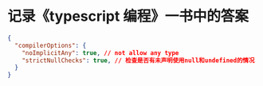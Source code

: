 <!--
 * @Author: yangrongxin
 * @Date: 2022-09-18 10:16:17
 * @LastEditors: yangrongxin
 * @LastEditTime: 2022-11-12 20:22:27
-->

# 记录《typescript 编程》一书中的答案

```json
{
  "compilerOptions": {
    "noImplicitAny": true, // not allow any type
    "strictNullChecks": true, // 检查是否有未声明使用null和undefined的情况
  }
}
```
